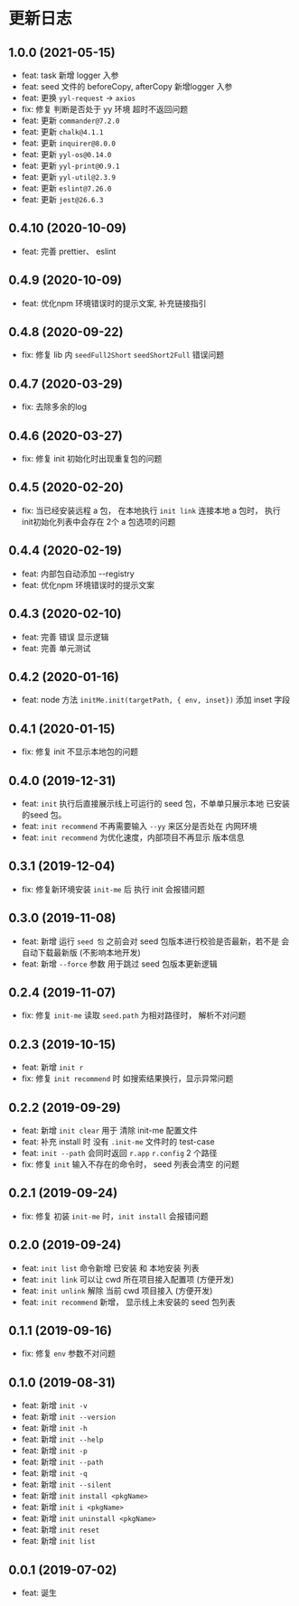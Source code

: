 # 更新日志
## 1.0.0 (2021-05-15)
* feat: task 新增 logger 入参
* feat: seed 文件的 beforeCopy, afterCopy 新增logger 入参
* feat: 更换 `yyl-request` -> `axios`
* fix: 修复 判断是否处于 yy 环境 超时不返回问题
* feat: 更新 `commander@7.2.0`
* feat: 更新 `chalk@4.1.1`
* feat: 更新 `inquirer@8.0.0`
* feat: 更新 `yyl-os@0.14.0`
* feat: 更新 `yyl-print@0.9.1`
* feat: 更新 `yyl-util@2.3.9`
* feat: 更新 `eslint@7.26.0`
* feat: 更新 `jest@26.6.3`
## 0.4.10 (2020-10-09)
* feat: 完善 prettier、 eslint

## 0.4.9 (2020-10-09)
* feat: 优化npm 环境错误时的提示文案, 补充链接指引

## 0.4.8 (2020-09-22)
* fix: 修复 lib 内 `seedFull2Short` `seedShort2Full` 错误问题

## 0.4.7 (2020-03-29)
* fix: 去除多余的log

## 0.4.6 (2020-03-27)
* fix: 修复 init 初始化时出现重复包的问题

## 0.4.5 (2020-02-20)
* fix: 当已经安装远程 a 包， 在本地执行 `init link` 连接本地 a 包时， 执行 init初始化列表中会存在 2个 a 包选项的问题

## 0.4.4 (2020-02-19)
* feat: 内部包自动添加 --registry
* feat: 优化npm 环境错误时的提示文案

## 0.4.3 (2020-02-10)
* feat: 完善 错误 显示逻辑
* feat: 完善 单元测试

## 0.4.2 (2020-01-16)
* feat: node 方法 `initMe.init(targetPath, { env, inset})` 添加 inset 字段
## 0.4.1 (2020-01-15)
* fix: 修复 init 不显示本地包的问题

## 0.4.0 (2019-12-31)
* feat: `init` 执行后直接展示线上可运行的 seed 包，不单单只展示本地 已安装的seed 包。
* feat: `init recommend` 不再需要输入 `--yy` 来区分是否处在 内网环境
* feat: `init recommend` 为优化速度，内部项目不再显示 版本信息

## 0.3.1 (2019-12-04)
* fix: 修复新环境安装 `init-me` 后 执行 init 会报错问题

## 0.3.0 (2019-11-08)
* feat: 新增 运行 `seed 包` 之前会对 seed 包版本进行校验是否最新，若不是 会自动下载最新版 (不影响本地开发)
* feat: 新增 `--force` 参数 用于跳过 seed 包版本更新逻辑

## 0.2.4 (2019-11-07)
* fix: 修复 `init-me` 读取 `seed.path` 为相对路径时， 解析不对问题
## 0.2.3 (2019-10-15)
* feat: 新增 `init r`
* fix: 修复 `init recommend` 时 如搜索结果换行，显示异常问题

## 0.2.2 (2019-09-29)
* feat: 新增 `init clear` 用于 清除 init-me 配置文件
* feat: 补充 install 时 没有 `.init-me` 文件时的 test-case
* feat: `init --path` 会同时返回 `r.app` `r.config` 2 个路径
* fix: 修复 `init` 输入不存在的命令时， seed 列表会清空 的问题

## 0.2.1 (2019-09-24)
* fix: 修复 初装 `init-me` 时，`init install` 会报错问题

## 0.2.0 (2019-09-24)
* feat: `init list` 命令新增 已安装 和 本地安装 列表
* feat: `init link` 可以让 cwd 所在项目接入配置项 (方便开发)
* feat: `init unlink` 解除 当前 cwd 项目接入 (方便开发)
* feat: `init recommend` 新增， 显示线上未安装的 seed 包列表

## 0.1.1 (2019-09-16)
* fix: 修复 `env` 参数不对问题

## 0.1.0 (2019-08-31)
* feat: 新增 `init -v`
* feat: 新增 `init --version`
* feat: 新增 `init -h`
* feat: 新增 `init --help`
* feat: 新增 `init -p`
* feat: 新增 `init --path`
* feat: 新增 `init -q`
* feat: 新增 `init --silent`
* feat: 新增 `init install <pkgName>`
* feat: 新增 `init i <pkgName>`
* feat: 新增 `init uninstall <pkgName>`
* feat: 新增 `init reset`
* feat: 新增 `init list`

## 0.0.1 (2019-07-02)
* feat: 诞生